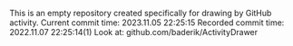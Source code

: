 This is an empty repository created specifically for drawing by GitHub activity.
Current commit time: 2023.11.05 22:25:15
Recorded commit time: 2022.11.07 22:25:14(1)
Look at: github.com/baderik/ActivityDrawer
